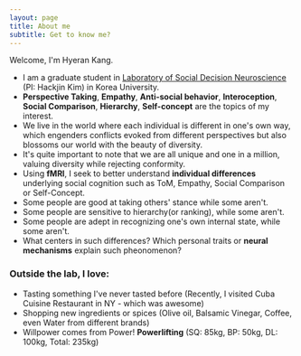 ```yaml
---
layout: page
title: About me
subtitle: Get to know me?
---
```


Welcome, I'm Hyeran Kang. 

- I am a graduate student in [Laboratory of Social Decision Neuroscience](http://socialdecisionneurosciencelab.org/) (PI: Hackjin Kim) in Korea University.
- **Perspective Taking**, **Empathy**, **Anti-social behavior**, **Interoception**, **Social Comparison**, **Hierarchy**, **Self-concept** are the topics of my interest.
- We live in the world where each individual is different in one's own way, which engenders conflicts evoked from different perspectives but also blossoms our world with the beauty of diversity.
- It's quite important to note that we are all unique and one in a million, valuing diversity while rejecting conformity.
- Using **fMRI**, I seek to better understand **individual differences** underlying social cognition such as ToM, Empathy, Social Comparison or Self-Concept.
- Some people are good at taking others' stance while some aren't.
- Some people are sensitive to hierarchy(or ranking), while some aren't.
- Some people are adept in recognizing one's own internal state, while some aren't.
- What centers in such differences? Which personal traits or **neural mechanisms** explain such pheonomenon?


### Outside the lab, I love:
- Tasting something I've never tasted before (Recently, I visited Cuba Cuisine Restaurant in NY - which was awesome)
- Shopping new ingredients or spices (Olive oil, Balsamic Vinegar, Coffee, even Water from different brands)
- Willpower comes from Power! **Powerlifting** (SQ: 85kg, BP: 50kg, DL: 100kg, Total: 235kg) 
